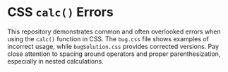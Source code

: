 # CSS `calc()` Errors
This repository demonstrates common and often overlooked errors when using the `calc()` function in CSS.  The `bug.css` file shows examples of incorrect usage, while `bugSolution.css` provides corrected versions.  Pay close attention to spacing around operators and proper parenthesization, especially in nested calculations.